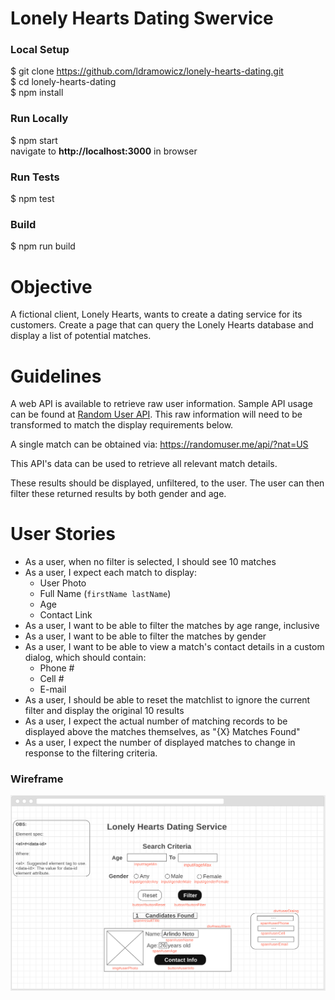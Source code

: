Lonely Hearts Dating Swervice
=========

### Local Setup
$ git clone https://github.com/ldramowicz/lonely-hearts-dating.git <br>
$ cd lonely-hearts-dating\
$ npm install

### Run Locally
$ npm start\
navigate to **http://localhost:3000** in browser

### Run Tests
$ npm test

### Build
$ npm run build


Objective
=========
A fictional client, Lonely Hearts, wants to create a dating service for its customers. Create a page that can query the Lonely Hearts database and display a list of potential matches.


Guidelines
=========
A web API is available to retrieve raw user information. Sample API usage can be found at [Random User API](https://randomuser.me/documentation#howto).
This raw information will need to be transformed to match the display requirements below.

A single match can be obtained via: <https://randomuser.me/api/?nat=US>

This API's data can be used to retrieve all relevant match details.

These results should be displayed, unfiltered, to the user. The user can then filter these returned results by both gender and age.


User Stories
============
* As a user, when no filter is selected, I should see 10 matches
* As a user, I expect each match to display:
    * User Photo
    * Full Name (`firstName lastName`)
    * Age
    * Contact Link
* As a user, I want to be able to filter the matches by age range, inclusive
* As a user, I want to be able to filter the matches by gender
* As a user, I want to be able to view a match's contact details in a custom dialog, which should contain:
    * Phone #
    * Cell #
    * E-mail
* As a user, I should be able to reset the matchlist to ignore the current filter and display the original 10 results
* As a user, I expect the actual number of matching records to be displayed above the matches themselves, as "{X} Matches Found"
* As a user, I expect the number of displayed matches to change in response to the filtering criteria.

### Wireframe

![Wireframe.](wireframe.png)

